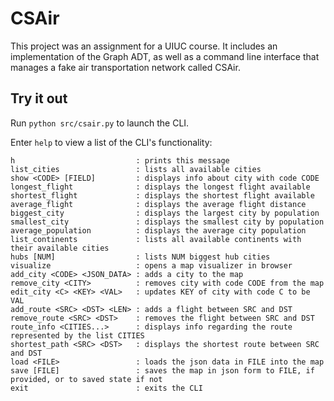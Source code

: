 # CSAir

This project was an assignment for a UIUC course. It includes an implementation of the Graph ADT, as well as a command line interface that manages a fake air transportation network called CSAir.

## Try it out

Run `python src/csair.py` to launch the CLI.

Enter `help` to view a list of the CLI's functionality:

```
h                           : prints this message
list_cities                 : lists all available cities
show <CODE> [FIELD]         : displays info about city with code CODE
longest_flight              : displays the longest flight available
shortest_flight             : displays the shortest flight available
average_flight              : displays the average flight distance
biggest_city                : displays the largest city by population
smallest_city               : displays the smallest city by population
average_population          : displays the average city population
list_continents             : lists all available continents with their available cities
hubs [NUM]                  : lists NUM biggest hub cities
visualize                   : opens a map visualizer in browser
add_city <CODE> <JSON_DATA> : adds a city to the map
remove_city <CITY>          : removes city with code CODE from the map
edit_city <C> <KEY> <VAL>   : updates KEY of city with code C to be VAL
add_route <SRC> <DST> <LEN> : adds a flight between SRC and DST
remove_route <SRC> <DST>    : removes the flight between SRC and DST
route_info <CITIES...>      : displays info regarding the route represented by the list CITIES
shortest_path <SRC> <DST>   : displays the shortest route between SRC and DST
load <FILE>                 : loads the json data in FILE into the map
save [FILE]                 : saves the map in json form to FILE, if provided, or to saved state if not
exit                        : exits the CLI
```
